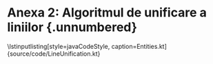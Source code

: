 # Anexa 2: Algoritmul de unificare a liniilor {.unnumbered}

\lstinputlisting[style=javaCodeStyle, caption=Entities.kt]{source/code/LineUnification.kt}

